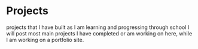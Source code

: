# Projects
projects that I have built as I am learning and progressing through school
I will post most main projects I have completed or am working on here, while I am working on a portfolio site.
